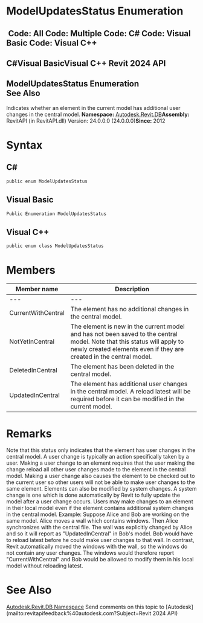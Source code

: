 # ModelUpdatesStatus Enumeration

﻿
 Code: All Code: Multiple Code: C# Code: Visual Basic Code: Visual C++   
---  
C#Visual BasicVisual C++
Revit 2024 API  
---  
ModelUpdatesStatus Enumeration  
See Also  
---  
Indicates whether an element in the current model has additional user changes in the central model. 
**Namespace:** [Autodesk.Revit.DB](87546ba7-461b-c646-cbb1-2cb8f5bff8b2.md "Autodesk.Revit.DB Namespace")**Assembly:** RevitAPI (in RevitAPI.dll) Version: 24.0.0.0 (24.0.0.0)**Since:** 2012 
# Syntax
C#  
---  
```text
public enum ModelUpdatesStatus
```
  
Visual Basic  
---  
```text
Public Enumeration ModelUpdatesStatus
```
  
Visual C++  
---  
```text
public enum class ModelUpdatesStatus
```
  
# Members
| Member name | Description |
| --- | --- |
| --- | --- |
| CurrentWithCentral | The element has no additional changes in the central model. |
| NotYetInCentral | The element is new in the current model and has not been saved to the central model. Note that this status will apply to newly created elements even if they are created in the central model. |
| DeletedInCentral | The element has been deleted in the central model. |
| UpdatedInCentral | The element has additional user changes in the central model. A reload latest will be required before it can be modified in the current model. |

# Remarks
Note that this status only indicates that the element has user changes in the central model. A user change is typically an action specifically taken by a user. Making a user change to an element requires that the user making the change reload all other user changes made to the element in the central model. Making a user change also causes the element to be checked out to the current user so other users will not be able to make user changes to the same element.
Elements can also be modified by system changes. A system change is one which is done automatically by Revit to fully update the model after a user change occurs. Users may make changes to an element in their local model even if the element contains additional system changes in the central model.
Example: Suppose Alice and Bob are working on the same model. Alice moves a wall which contains windows. Then Alice synchronizes with the central file. The wall was explicitly changed by Alice and so it will report as "UpdatedInCentral" in Bob's model. Bob would have to reload latest before he could make user changes to that wall. In contrast, Revit automatically moved the windows with the wall, so the windows do not contain any user changes. The windows would therefore report "CurrentWithCentral" and Bob would be allowed to modify them in his local model without reloading latest.
# See Also
[Autodesk.Revit.DB Namespace](87546ba7-461b-c646-cbb1-2cb8f5bff8b2.md "Autodesk.Revit.DB Namespace")
Send comments on this topic to [Autodesk](mailto:revitapifeedback%40autodesk.com?Subject=Revit 2024 API)